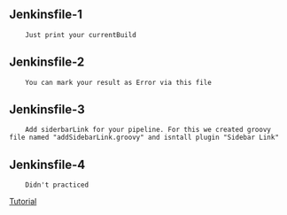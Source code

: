 ## Jenkinsfile-1
        Just print your currentBuild

## Jenkinsfile-2 
        You can mark your result as Error via this file

## Jenkinsfile-3 
        Add siderbarLink for your pipeline. For this we created groovy file named "addSidebarLink.groovy" and isntall plugin "Sidebar Link"
## Jenkinsfile-4
        Didn't practiced 

[Tutorial](https://www.youtube.com/watch?v=gcUORgHuna4&list=PLvBBnHmZuNQJeznYL2F-MpZYBUeLIXYEe&index=37)